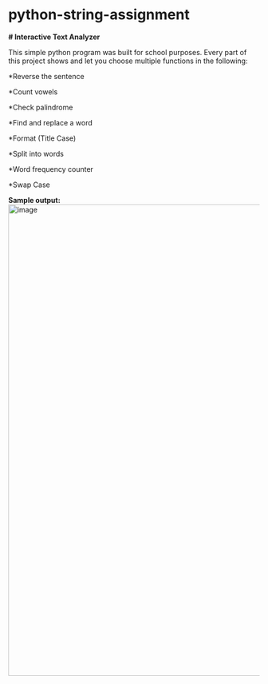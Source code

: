 # python-string-assignment
**# Interactive Text Analyzer**

This simple python program was built for school purposes. Every part of this project shows and let you choose multiple functions in the following:

*Reverse the sentence

*Count vowels

*Check palindrome

*Find and replace a word

*Format (Title Case)

*Split into words

*Word frequency counter

*Swap Case

**Sample output:**
<img width="1505" height="944" alt="image" src="https://github.com/user-attachments/assets/0df071d2-986a-4aaa-a61a-264e67d93f84" />

